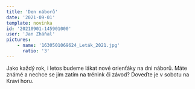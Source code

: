 ```yaml
---
title: 'Den náborů'
date: '2021-09-01'
template: novinka
id: '20210901-145901000'
user: 'Jan Zháňal'
pictures:
    - name: '1630501069624_Leták_2021.jpg'
      ratio: '3'
---
```

Jako každý rok, i letos budeme lákat nové orienťáky na dni náborů. Máte známé a nechce se jim zatím na trénink či závod? Doveďte je v sobotu na Kraví horu.
